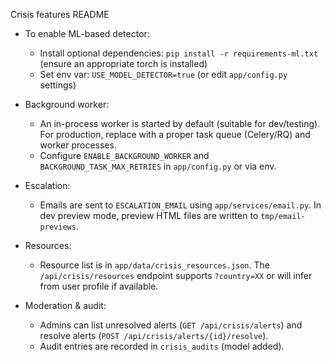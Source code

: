 Crisis features README

- To enable ML-based detector:
  - Install optional dependencies: `pip install -r requirements-ml.txt` (ensure an appropriate torch is installed)
  - Set env var: `USE_MODEL_DETECTOR=true` (or edit `app/config.py` settings)

- Background worker:
  - An in-process worker is started by default (suitable for dev/testing). For production, replace with a proper task queue (Celery/RQ) and worker processes.
  - Configure `ENABLE_BACKGROUND_WORKER` and `BACKGROUND_TASK_MAX_RETRIES` in `app/config.py` or via env.

- Escalation:
  - Emails are sent to `ESCALATION_EMAIL` using `app/services/email.py`. In dev preview mode, preview HTML files are written to `tmp/email-previews`.

- Resources:
  - Resource list is in `app/data/crisis_resources.json`. The `/api/crisis/resources` endpoint supports `?country=XX` or will infer from user profile if available.

- Moderation & audit:
  - Admins can list unresolved alerts (`GET /api/crisis/alerts`) and resolve alerts (`POST /api/crisis/alerts/{id}/resolve`).
  - Audit entries are recorded in `crisis_audits` (model added).
